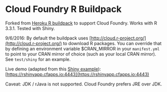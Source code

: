 # Cloud Foundry R Buildpack

Forked from [Heroku R buildpack](https://github.com/virtualstaticvoid/heroku-buildpack-r) to support Cloud Foundry. Works with R 3.3.1. Tested with Shiny. 

9/6/2016: By default the buildpack uses [http://cloud.r-project.org/](http://cloud.r-project.org/) to download R packages. You can override that by defining an environment variable $CRAN_MIRROR in your `manifest.yml` to point to your CRAN mirror of choice (such as your local CRAN mirror). See `test/shiny` for an example.

Live demo (adapted from this [Shiny example](http://shiny.rstudio.com/gallery/kmeans-example.html)): [https://rshinyapp.cfapps.io:4443](https://rshinyapp.cfapps.io:4443)

Caveat: JDK / rJava is not supported. Cloud Foundry prefers JRE over JDK.
